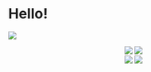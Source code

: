 # Hello!

![](http://github-profile-summary-cards.vercel.app/api/cards/profile-details?username=Trafalgar99&theme=moonlight)

<center   align="center">
    <img src="http://github-profile-summary-cards.vercel.app/api/cards/repos-per-language?username=Trafalgar99&theme=moonlight">
    <img src="http://github-profile-summary-cards.vercel.app/api/cards/most-commit-language?username=Trafalgar99&theme=moonlight">
    <br/>
    <img src="http://github-profile-summary-cards.vercel.app/api/cards/stats?username=Trafalgar99&theme=moonlight">
    <img src="http://github-profile-summary-cards.vercel.app/api/cards/productive-time?username=Trafalgar99&theme=moonlight&utcOffset=8">
</center>

